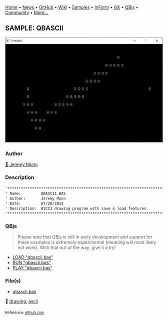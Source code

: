[Home](https://qb64.com) • [News](../../news.md) • [GitHub](https://github.com/QB64Official/qb64) • [Wiki](https://github.com/QB64Official/qb64/wiki) • [Samples](../../samples.md) • [InForm](../../inform.md) • [GX](../../gx.md) • [QBjs](../../qbjs.md) • [Community](../../community.md) • [More...](../../more.md)

## SAMPLE: QBASCII

![screenshot.png](img/screenshot.png)

### Author

[🐝 Jeremy Munn](../jeremy-munn.md) 

### Description

```text
'*****************************************************************************
' Name:         QBASCII.BAS
' Author:       Jeremy Munn
' Date:         07/28/2012
' Description:  ASCII drawing program with save & load features.
'*****************************************************************************
```

### QBjs

> Please note that QBjs is still in early development and support for these examples is extremely experimental (meaning will most likely not work). With that out of the way, give it a try!

* [LOAD "qbascii.bas"](https://qbjs.org/index.html?src=https://qb64.com/samples/qbascii/src/qbascii.bas)
* [RUN "qbascii.bas"](https://qbjs.org/index.html?mode=auto&src=https://qb64.com/samples/qbascii/src/qbascii.bas)
* [PLAY "qbascii.bas"](https://qbjs.org/index.html?mode=play&src=https://qb64.com/samples/qbascii/src/qbascii.bas)

### File(s)

* [qbascii.bas](src/qbascii.bas)

🔗 [drawing](../drawing.md), [ascii](../ascii.md)


<sub>Reference: [github.com](https://github.com/FellippeHeitor/cant-contain-me) </sub>

